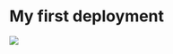 # My first deployment 

<a href="https://itzme.wickramanayaka.online/"><img src="https://img.shields.io/youtube/channel/views/:channelId@Professor_4pro" /></a>
